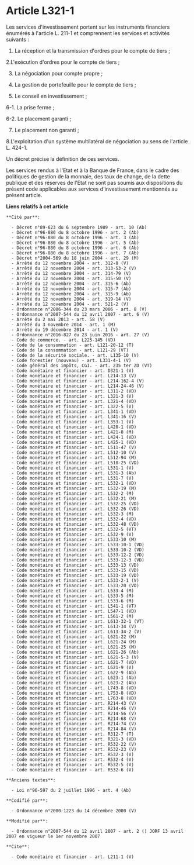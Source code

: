 # Article L321-1

Les services d'investissement portent sur les instruments financiers énumérés à l'article L. 211-1 et comprennent les
services et activités suivants : 

1. La réception et la transmission d'ordres pour le compte de tiers ; 

2.L'exécution d'ordres pour le compte de tiers ; 

3. La négociation pour compte propre ; 

4. La gestion de portefeuille pour le compte de tiers ; 

5. Le conseil en investissement ; 

6-1. La prise ferme ; 

6-2. Le placement garanti ; 

7. Le placement non garanti ; 

8.L'exploitation d'un système multilatéral de négociation au sens de l'article L. 424-1. 

Un décret précise la définition de ces services. 

Les services rendus à l'Etat et à la Banque de France, dans le cadre des politiques de gestion de la monnaie, des taux de
change, de la dette publique et des réserves de l'Etat ne sont pas soumis aux dispositions du présent code applicables aux
services d'investissement mentionnés au présent article.

**Liens relatifs à cet article**

	**Cité par**:

	  - Décret n°89-623 du 6 septembre 1989 - art. 10 (Ab)
	  - Décret n°96-880 du 8 octobre 1996 - art. 2 (Ab)
	  - Décret n°96-880 du 8 octobre 1996 - art. 3 (Ab)
	  - Décret n°96-880 du 8 octobre 1996 - art. 5 (Ab)
	  - Décret n°96-880 du 8 octobre 1996 - art. 6 (Ab)
	  - Décret n°96-880 du 8 octobre 1996 - art. 7 (Ab)
	  - Décret n°2004-569 du 18 juin 2004 - art. 29 (M)
	  - Arrêté du 12 novembre 2004 - art. 312-8 (V)
	  - Arrêté du 12 novembre 2004 - art. 313-53-2 (V)
	  - Arrêté du 12 novembre 2004 - art. 314-79 (V)
	  - Arrêté du 12 novembre 2004 - art. 315-50 (V)
	  - Arrêté du 12 novembre 2004 - art. 315-6 (Ab)
	  - Arrêté du 12 novembre 2004 - art. 315-7 (Ab)
	  - Arrêté du 12 novembre 2004 - art. 315-9 (Ab)
	  - Arrêté du 12 novembre 2004 - art. 319-14 (V)
	  - Arrêté du 12 novembre 2004 - art. 521-2 (V)
	  - Ordonnance n°2006-344 du 23 mars 2006 - art. 8 (V)
	  - Ordonnance n°2007-544 du 12 avril 2007 - art. 6 (V)
	  - Arrêté du 2 mai 2013 - art. 58 (V)
	  - Arrêté du 3 novembre 2014 - art. 1 (M)
	  - Arrêté du 19 décembre 2014 - art. 1 (V)
	  - Ordonnance n°2016-827 du 23 juin 2016 - art. 27 (V)
	  - Code de commerce. - art. L225-145 (VD)
	  - Code de la consommation - art. L121-20-12 (T)
	  - Code de la consommation - art. L121-29 (VT)
	  - Code de la sécurité sociale. - art. L135-10 (V)
	  - Code forestier (nouveau) - art. L331-4-1 (V)
	  - Code général des impôts, CGI. - art. 235 ter ZD (VT)
	  - Code monétaire et financier - art. D321-1 (V)
	  - Code monétaire et financier - art. L214-13 (V)
	  - Code monétaire et financier - art. L214-162-4 (V)
	  - Code monétaire et financier - art. L214-24-46 (V)
	  - Code monétaire et financier - art. L311-2 (VD)
	  - Code monétaire et financier - art. L321-3 (V)
	  - Code monétaire et financier - art. L321-4 (VD)
	  - Code monétaire et financier - art. L322-5 (V)
	  - Code monétaire et financier - art. L341-1 (VD)
	  - Code monétaire et financier - art. L341-16 (V)
	  - Code monétaire et financier - art. L353-1 (V)
	  - Code monétaire et financier - art. L420-1 (VD)
	  - Code monétaire et financier - art. L421-8 (M)
	  - Code monétaire et financier - art. L424-1 (VD)
	  - Code monétaire et financier - art. L425-1 (VD)
	  - Code monétaire et financier - art. L511-47 (V)
	  - Code monétaire et financier - art. L512-10 (V)
	  - Code monétaire et financier - art. L512-94 (M)
	  - Code monétaire et financier - art. L518-25 (VD)
	  - Code monétaire et financier - art. L531-1 (V)
	  - Code monétaire et financier - art. L531-3 (Ab)
	  - Code monétaire et financier - art. L531-7 (V)
	  - Code monétaire et financier - art. L532-1 (VD)
	  - Code monétaire et financier - art. L532-19 (M)
	  - Code monétaire et financier - art. L532-2 (M)
	  - Code monétaire et financier - art. L532-21 (M)
	  - Code monétaire et financier - art. L532-25 (VD)
	  - Code monétaire et financier - art. L532-26 (VD)
	  - Code monétaire et financier - art. L532-3 (M)
	  - Code monétaire et financier - art. L532-4 (VD)
	  - Code monétaire et financier - art. L532-48 (VD)
	  - Code monétaire et financier - art. L532-5 (VT)
	  - Code monétaire et financier - art. L532-9 (V)
	  - Code monétaire et financier - art. L533-10 (M)
	  - Code monétaire et financier - art. L533-10-1 (VD)
	  - Code monétaire et financier - art. L533-10-2 (VD)
	  - Code monétaire et financier - art. L533-12-2 (VD)
	  - Code monétaire et financier - art. L533-12-3 (VD)
	  - Code monétaire et financier - art. L533-13 (VD)
	  - Code monétaire et financier - art. L533-15 (VD)
	  - Code monétaire et financier - art. L533-19 (VD)
	  - Code monétaire et financier - art. L533-2-1 (V)
	  - Code monétaire et financier - art. L533-20 (VD)
	  - Code monétaire et financier - art. L533-4 (M)
	  - Code monétaire et financier - art. L533-5 (M)
	  - Code monétaire et financier - art. L533-6 (M)
	  - Code monétaire et financier - art. L541-1 (VT)
	  - Code monétaire et financier - art. L547-1 (VD)
	  - Code monétaire et financier - art. L561-2 (M)
	  - Code monétaire et financier - art. L613-32-1 (VT)
	  - Code monétaire et financier - art. L613-34 (V)
	  - Code monétaire et financier - art. L613-34-2 (V)
	  - Code monétaire et financier - art. L621-22 (M)
	  - Code monétaire et financier - art. L621-24 (M)
	  - Code monétaire et financier - art. L621-25 (M)
	  - Code monétaire et financier - art. L621-26 (Ab)
	  - Code monétaire et financier - art. L621-5-3 (V)
	  - Code monétaire et financier - art. L621-7 (VD)
	  - Code monétaire et financier - art. L621-9 (V)
	  - Code monétaire et financier - art. L622-9 (Ab)
	  - Code monétaire et financier - art. L623-1 (Ab)
	  - Code monétaire et financier - art. L623-2 (Ab)
	  - Code monétaire et financier - art. L743-8 (VD)
	  - Code monétaire et financier - art. L753-8 (VD)
	  - Code monétaire et financier - art. L763-8 (VD)
	  - Code monétaire et financier - art. R214-43 (V)
	  - Code monétaire et financier - art. R214-46 (V)
	  - Code monétaire et financier - art. R214-56 (V)
	  - Code monétaire et financier - art. R214-68 (V)
	  - Code monétaire et financier - art. R214-74 (V)
	  - Code monétaire et financier - art. R214-84 (V)
	  - Code monétaire et financier - art. R312-7 (T)
	  - Code monétaire et financier - art. R321-3 (VD)
	  - Code monétaire et financier - art. R532-22 (V)
	  - Code monétaire et financier - art. R532-23 (V)
	  - Code monétaire et financier - art. R532-3 (V)
	  - Code monétaire et financier - art. R532-4 (V)
	  - Code monétaire et financier - art. R532-5 (V)
	  - Code monétaire et financier - art. R532-6 (V)

	**Anciens textes**:

	  - Loi n°96-597 du 2 juillet 1996 - art. 4 (Ab)

	**Codifié par**:

	  - Ordonnance n°2000-1223 du 14 décembre 2000 (V)

	**Modifié par**:

	  - Ordonnance n°2007-544 du 12 avril 2007 - art. 2 () JORF 13 avril 2007 en vigueur le 1er novembre 2007

	**Cite**:

	  - Code monétaire et financier - art. L211-1 (V)
